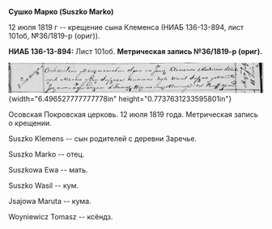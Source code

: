 **Сушко Марко (Suszko Marko)**

12 июля 1819 г -- крещение сына Клеменса (НИАБ 136-13-894, лист 101об,
№36/1819-р (ориг)).

**НИАБ 136-13-894:** Лист 101об. **Метрическая запись №36/1819-р
(ориг).**

![](./media/4bc4b196e3dae630db78d1ad1a83d548441c8097.png){width="6.496527777777778in"
height="0.7737631233595801in"}

Осовская Покровская церковь. 12 июля 1819 года. Метрическая запись о
крещении.

Suszko Klemens -- сын родителей с деревни Заречье.

Suszko Marko -- отец.

Suszkowa Ewa -- мать.

Suszko Wasil -- кум.

Jsajowa Maruta -- кума.

Woyniewicz Tomasz -- ксёндз.
